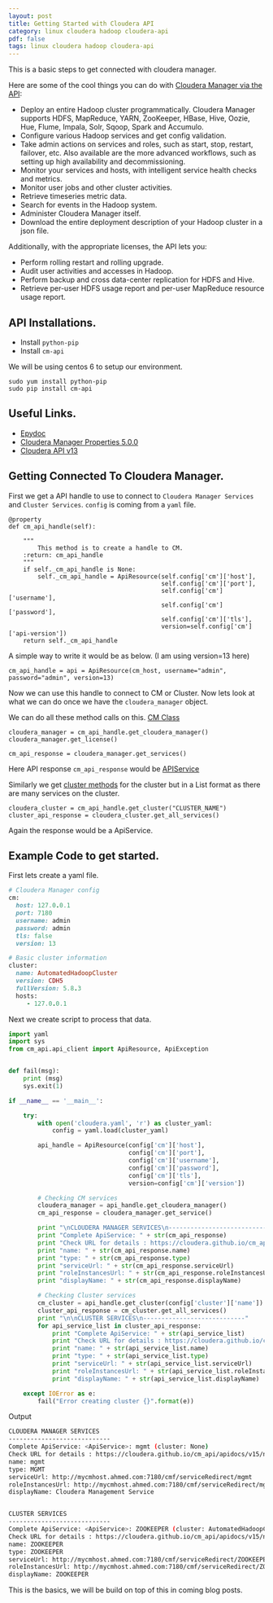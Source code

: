 ```yaml
---
layout: post
title: Getting Started with Cloudera API
category: linux cloudera hadoop cloudera-api
pdf: false
tags: linux cloudera hadoop cloudera-api
---
```


This is a basic steps to get connected with cloudera manager.

Here are some of the cool things you can do with [Cloudera Manager via the API](https://cloudera.github.io/cm_api/):

- Deploy an entire Hadoop cluster programmatically. Cloudera Manager supports HDFS, MapReduce, YARN, ZooKeeper, HBase, Hive, Oozie, Hue, Flume, Impala, Solr, Sqoop, Spark and Accumulo.
- Configure various Hadoop services and get config validation.
- Take admin actions on services and roles, such as start, stop, restart, failover, etc. Also available are the more advanced workflows, such as setting up high availability and decommissioning.
- Monitor your services and hosts, with intelligent service health checks and metrics.
- Monitor user jobs and other cluster activities.
- Retrieve timeseries metric data.
- Search for events in the Hadoop system.
- Administer Cloudera Manager itself.
- Download the entire deployment description of your Hadoop cluster in a json file.

Additionally, with the appropriate licenses, the API lets you:
 
- Perform rolling restart and rolling upgrade.
- Audit user activities and accesses in Hadoop.
- Perform backup and cross data-center replication for HDFS and Hive.
- Retrieve per-user HDFS usage report and per-user MapReduce resource usage report.


## API Installations.

- Install `python-pip`
- Install `cm-api`

We will be using centos 6 to setup our environment.

	sudo yum install python-pip
	sudo pip install cm-api

## Useful Links.

- [Epydoc](https://cloudera.github.io/cm_api/epydoc/5.10.0/index.html)
- [Cloudera Manager Properties 5.0.0](http://www.cloudera.com/documentation/manager/5-0-x/Cloudera-Manager-Configuration-Properties/cm5config_cdh500.html)
- [Cloudera API v13](https://cloudera.github.io/cm_api/apidocs/v13/index.html)


## Getting Connected To Cloudera Manager.

First we get a API handle to use to connect to `Cloudera Manager Services` and `Cluster Services`. `config` is coming from a `yaml` file.

	@property
	def cm_api_handle(self):
	
	    """
	        This method is to create a handle to CM.
	    :return: cm_api_handle
	    """
	    if self._cm_api_handle is None:
	        self._cm_api_handle = ApiResource(self.config['cm']['host'],
	                                          self.config['cm']['port'],
	                                          self.config['cm']['username'],
	                                          self.config['cm']['password'],
	                                          self.config['cm']['tls'],
	                                          version=self.config['cm']['api-version'])
	    return self._cm_api_handle

A simple way to write it would be as below. (I am using version=13 here)


	cm_api_handle = api = ApiResource(cm_host, username="admin", password="admin", version=13)

Now we can use this handle to connect to CM or Cluster. Now lets look at what we can do once we have the `cloudera_manager` object.

We can do all these method calls on this. [CM Class](https://cloudera.github.io/cm_api/epydoc/5.10.0/cm_api.endpoints.cms.ClouderaManager-class.html)

	cloudera_manager = cm_api_handle.get_cloudera_manager()
	cloudera_manager.get_license()
	
	cm_api_response = cloudera_manager.get_services()
	
Here API response `cm_api_response` would be [APIService](https://cloudera.github.io/cm_api/apidocs/v15/ns0_apiService.html)

Similarly we get [cluster methods](https://cloudera.github.io/cm_api/epydoc/5.10.0/cm_api.endpoints.clusters.ApiCluster-class.html) for the cluster but in a List format as there are many services on the cluster.

	cloudera_cluster = cm_api_handle.get_cluster("CLUSTER_NAME")
	cluster_api_response = cloudera_cluster.get_all_services()

Again the response would be a ApiService.

## Example Code to get started.

First lets create a yaml file.
	
``` ruby
# Cloudera Manager config
cm:
  host: 127.0.0.1
  port: 7180
  username: admin
  password: admin
  tls: false
  version: 13

# Basic cluster information
cluster:
  name: AutomatedHadoopCluster
  version: CDH5
  fullVersion: 5.8.3
  hosts:
     - 127.0.0.1
```

Next we create script to process that data.

``` python
import yaml
import sys
from cm_api.api_client import ApiResource, ApiException


def fail(msg):
    print (msg)
    sys.exit(1)

if __name__ == '__main__':

    try:
        with open('cloudera.yaml', 'r') as cluster_yaml:
            config = yaml.load(cluster_yaml)

        api_handle = ApiResource(config['cm']['host'],
                                 config['cm']['port'],
                                 config['cm']['username'],
                                 config['cm']['password'],
                                 config['cm']['tls'],
                                 version=config['cm']['version'])

        # Checking CM services
        cloudera_manager = api_handle.get_cloudera_manager()
        cm_api_response = cloudera_manager.get_service()

        print "\nCLOUDERA MANAGER SERVICES\n----------------------------"
        print "Complete ApiService: " + str(cm_api_response)
        print "Check URL for details : https://cloudera.github.io/cm_api/apidocs/v15/ns0_apiService.html"
        print "name: " + str(cm_api_response.name)
        print "type: " + str(cm_api_response.type)
        print "serviceUrl: " + str(cm_api_response.serviceUrl)
        print "roleInstancesUrl: " + str(cm_api_response.roleInstancesUrl)
        print "displayName: " + str(cm_api_response.displayName)

        # Checking Cluster services
        cm_cluster = api_handle.get_cluster(config['cluster']['name'])
        cluster_api_response = cm_cluster.get_all_services()
        print "\n\nCLUSTER SERVICES\n----------------------------"
        for api_service_list in cluster_api_response:
            print "Complete ApiService: " + str(api_service_list)
            print "Check URL for details : https://cloudera.github.io/cm_api/apidocs/v15/ns0_apiService.html"
            print "name: " + str(api_service_list.name)
            print "type: " + str(api_service_list.type)
            print "serviceUrl: " + str(api_service_list.serviceUrl)
            print "roleInstancesUrl: " + str(api_service_list.roleInstancesUrl)
            print "displayName: " + str(api_service_list.displayName)

    except IOError as e:
        fail("Error creating cluster {}".format(e))
```

Output

``` sh
CLOUDERA MANAGER SERVICES
----------------------------
Complete ApiService: <ApiService>: mgmt (cluster: None)
Check URL for details : https://cloudera.github.io/cm_api/apidocs/v15/ns0_apiService.html
name: mgmt
type: MGMT
serviceUrl: http://mycmhost.ahmed.com:7180/cmf/serviceRedirect/mgmt
roleInstancesUrl: http://mycmhost.ahmed.com:7180/cmf/serviceRedirect/mgmt/instances
displayName: Cloudera Management Service


CLUSTER SERVICES
----------------------------
Complete ApiService: <ApiService>: ZOOKEEPER (cluster: AutomatedHadoopCluster)
Check URL for details : https://cloudera.github.io/cm_api/apidocs/v15/ns0_apiService.html
name: ZOOKEEPER
type: ZOOKEEPER
serviceUrl: http://mycmhost.ahmed.com:7180/cmf/serviceRedirect/ZOOKEEPER
roleInstancesUrl: http://mycmhost.ahmed.com:7180/cmf/serviceRedirect/ZOOKEEPER/instances
displayName: ZOOKEEPER
```

This is the basics, we will be build on top of this in coming blog posts.
